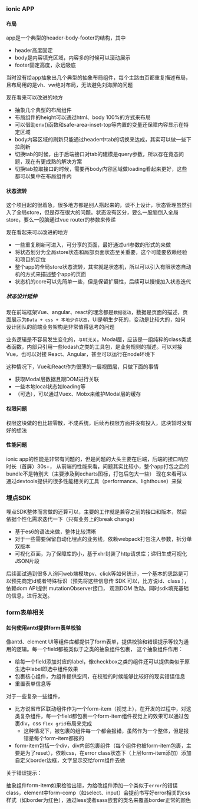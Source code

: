 ### ionic APP

#### 布局
app是一个典型的header-body-footer的结构，其中
- header高度固定
- body是内容填充区域，内容多的时候可以滚动展示
- footer固定高度，永远吸底

当时没有给app抽象出几个典型的抽象布局组件，每个主路由页都重复描述布局，且布局用的是vh、vw绝对布局，无法避免刘海屏的问题

现在看来可以改进的地方
- 抽象几个典型的布局组件
- 布局组件的height可以通过html、body 100%的方式来布局
- 可以借助env()函数和safe-area-inset-top等内置的变量还保障内容显示在特定区域
- body内容区域的刷新只能通过header中tab的切换来达成，其实可以做一些下拉刷新
- 切换tab的时候，由于后端接口对tab的建模是query参数，所以存在竟态问题，现在有更成熟的解决方案
- 切换tab拉取接口的时候，需要再body内容区域做loading看起来更好，这些都可以集中在布局组件内


#### 状态流转

这个项目起的很着急，很多地方都是别人搭起来的，谈不上设计，状态管理虽然引入了全局store，但是存在很大的问题。状态没有区分，要么一股脑倒入全局store，要么一股脑通过vue router的参数来传递


现在看起来可以改进的地方
- 一些重复刷新可进入，可分享的页面，最好通过url参数的形式的来做
- 将状态划分为全局store状态和局部页面状态至关重要，这个可能要依赖经验和项目的定位
- 整个app的全局store状态流转，其实就是状态机，所以可以引入有限状态自动机的方式来描述整个app的页面
- 状态机的core可以先简单一些，但是保留扩展性，后续可以慢慢加入状态迭代


##### 状态设计延伸

现在前端框架Vue、angular、react的理念都是`数据驱动`，数据是页面的描述，页面展示为`Data + css + 本地少许状态`，UI是朝生夕死的，变动是比较大的，如何
设计团队的前端业务架构是非常值得思考的问题


业务逻辑是不容易发生变化的，`与UI无关`。Modal层，应该是一组纯粹的class类或者函数，内部只引用一些lodash之类的工具包，是业务规则的描述。可以对接Vue，也可以对接
React、Angular，甚至可以运行在node环境下


这种情况下，Vue和React作为很薄的一层视图层，只做下面的事情
- 获取Modal层数据且跟DOM进行关联
- 一些本地local状态如loading等
- （可选），可以通过Vuex、Mobx来维护Modal层的缓存


#### 权限问题
权限这块做的也比较零散，不成系统，后续再权限方面并没有投入，这块暂时没有好的想法


#### 性能问题
ionic app的性能是非常有问题的，但是问题的大头主要在后端，后端的接口响应时长（首屏）30s+，
从前端的性能来看，问题其实比较小，整个app打包之后的bundle不是特别大（主要涉及到echarts图标，打包后包大一些）
现在来看可以通过devtools提供的很多性能相关的工具（performance、lighthouse）来做


### 埋点SDK
埋点SDK整体而言做的还算可以，主要的工作就是兼容之前的接口和版本，然后依据个性化需求迭代一下（只有业务上的break change）
- 基于es6的语法来做，整体比较清晰
- 对于一些需要保留自动化埋点的业务线，依赖webpack打包注入参数，拆分单双版本
- 可视化页面，为了保障库的小，基于xhr封装了http请求库；递归生成可视化JSON片段


后续面试遇到很多人询问web端模块pv、click等如何统计，一个基本的思路是可以预先商定id或者特殊标识（预先将这些信息传 SDK 可以，比方说id、class ），依赖dom API提供 mutationObserver接口， 观测DOM 改动。同时sdk填充基础的信息，进行发送。


### form表单相关

#### 如何使用antd提供form表单校验
像antd、element UI等组件库都提供了form表单，提供校验和错误提示等较为通用的逻辑。每一个field都被类似于<form-item>之类的抽象组件包裹，
这个抽象组件作用：
- 给每一个field添加对应的label，像checkbox之类的组件还可以提供类似于原生选中label即选中组件效果
- 包裹核心组件，为组件提供空间，在校验的时候能够比较好的现实错误信息
- 重置表单信息等

对于一些复杂一些组件，
- 比方说省市区联动组件作为一个form-item（视觉上），在开发的过程中，对这类复杂组件，每一个field都包裹一个form-item组件视觉上的效果可以通过包裹div，css `flex grid`布局来完成
  - 这种情况下，被包裹的组件每一个都会报错，虽然作为一个整体，但是报错是每个form-item都报的
- form-item包括一个div，div内部包裹组件（每个组件也被form-item包裹，主要是为了reset），依赖css，在error class状态下（上层form-item添加）添加自定义border边框，文字显示交给form组件去做



关于错误提示：

抽象组件form-item如果检验出错，为给改组件添加一个类似于`error`的错误class，element中form-comp（如select、input）会提前书写好error相关的css
样式（如border为红色），通过less或者sass嵌套的类名来覆盖border正常的颜色

